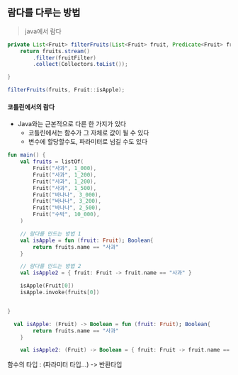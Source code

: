 ## 람다를 다루는 방법

> java에서 람다
```java
private List<Fruit> filterFruits(List<Fruit> fruit, Predicate<Fruit> fruitFilter){
    return fruits.stream()
        .filter(fruitFilter)
        .collect(Collectors.toList());

}

filterFruits(fruits, Fruit::isApple);
```

#### 코틀린에서의 람다
        
- Java와는 근본적으로 다른 한 가지가 있다
    - 코틀린에서는 함수가 그 자체로 값이 될 수 있다
    - 변수에 할당할수도, 파라미터로 넘길 수도 있다

```kotlin
fun main() {
    val fruits = listOf(
        Fruit("사과", 1_000),
        Fruit("사과", 1_200),
        Fruit("사과", 1_200),
        Fruit("사과", 1_500),
        Fruit("바나나", 3_000),
        Fruit("바나나", 3_200),
        Fruit("바나나", 2_500),
        Fruit("수박", 10_000),
    )

    // 람다를 만드는 방법 1
    val isApple = fun (fruit: Fruit); Boolean{
        return fruits.name == "사과"
    }

    // 람다를 만드는 방법 2
    val isApple2 = { fruit: Fruit -> fruit.name == "사과" }

    isApple(Fruit[0])
    isApple.invoke(fruits[0])


}
```

```kotlin
  val isApple: (Fruit) -> Boolean = fun (fruit: Fruit); Boolean{
        return fruits.name == "사과"
    }

    val isApple2: (Fruit) -> Boolean = { fruit: Fruit -> fruit.name == "사과" }
```

함수의 타입 : (파라미터 타입...) -> 반환타입